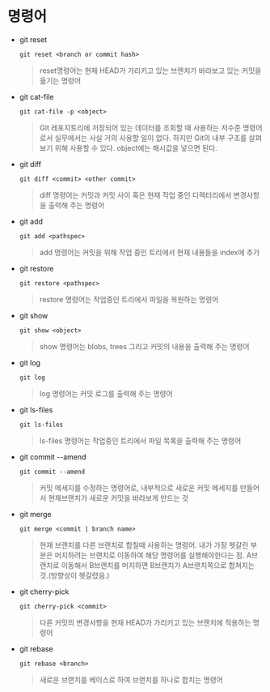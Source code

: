 # 명령어

- git reset

  ```
  git reset <branch or commit hash>
  ```

  > reset명령어는 현재 HEAD가 가리키고 있는 브랜치가 바라보고 있는 커밋을 옮기는 명령어

- git cat-file

  ```
  git cat-file -p <object>
  ```

  > Git 레포지토리에 저장되어 있는 데이터를 조회할 때 사용하는 저수준 명령어로서 실무에서는 사실 거의 사용할 일이 없다. 하지만 Git의 내부 구조를 살펴보기 위해 사용할 수 있다. object에는 해시값을 넣으면 된다.

- git diff

  ```
  git diff <commit> <other commit>
  ```

  > diff 명령어는 커밋과 커밋 사이 혹은 현재 작업 중인 디렉터리에서 변경사항을 출력해 주는 명령어

- git add

  ```
  git add <pathspec>
  ```

  > add 명령어는 커밋을 위해 작업 중인 트리에서 현재 내용들을 index에 추가

- git restore

  ```
  git restore <pathspec>
  ```

  > restore 명령어는 작업중인 트리에서 파일을 복원하는 명령어

- git show

  ```
  git show <object>
  ```

  > show 명령어는 blobs, trees 그리고 커밋의 내용을 출력해 주는 명령어

- git log

  ```
  git log
  ```

  > log 명령어는 커밋 로그를 출력해 주는 명령어

- git ls-files

  ```
  git ls-files
  ```

  > ls-files 명령어는 작업중인 트리에서 파일 목록을 출력해 주는 명령어

- git commit --amend

  ```
  git commit --amend
  ```

  > 커밋 메세지를 수정하는 명령어로, 내부적으로 새로운 커밋 메세지를 만들어서 현재브랜치가 새로운 커밋을 바라보게 만드는 것

- git merge

  ```
  git merge <commit | branch name>
  ```

  > 현재 브랜치를 다른 브랜치로 합칠때 사용하는 명령어. 내가 가장 헷갈린 부분은 머지하려는 브랜치로 이동하여 해당 명령어를 실행해야한다는 점. A브랜치로 이동해서 B브랜치를 머지하면 B브랜치가 A브랜치쪽으로 합쳐지는 것.(방향성이 헷갈렸음.)

- git cherry-pick

  ```
  git cherry-pick <commit>
  ```

  > 다른 커밋의 변경사항을 현재 HEAD가 가리키고 있는 브랜치에 적용하는 명령어

- git rebase

  ```
  git rebase <branch>

  ```

  > 새로운 브랜치를 베이스로 하여 브랜치를 하나로 합치는 명령어
